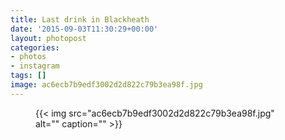 ```yaml
---
title: Last drink in Blackheath
date: '2015-09-03T11:30:29+00:00'
layout: photopost
categories:
- photos
- instagram
tags: []
image: ac6ecb7b9edf3002d2d822c79b3ea98f.jpg
---
```


<figure class="photo photo--square">
  {{< img src="ac6ecb7b9edf3002d2d822c79b3ea98f.jpg" alt="" caption="" >}}

</figure>




